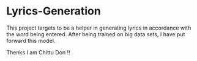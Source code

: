 # Lyrics-Generation

This project targets to be a helper in generating lyrics in accordance with the word being entered. After being trained on big data sets, I have put forward this model.

Thenks I am Chittu Don !!
